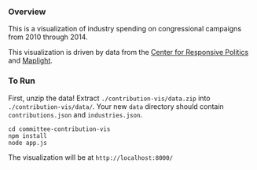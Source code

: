### Overview
This is a visualization of industry spending on congressional campaigns from 2010 through 2014.

This visualization is driven by data from the [Center for Responsive Politics](https://www.opensecrets.org/) and [Maplight](http://maplight.org/).

### To Run
First, unzip the data! Extract `./contribution-vis/data.zip` into `./contribution-vis/data/`. Your new `data` directory should contain `contributions.json` and `industries.json`.

```
cd committee-contribution-vis
npm install
node app.js
```

The visualization will be at `http://localhost:8000/`
